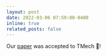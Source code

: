 ```yaml
---
layout: post
date: 2022-03-06 07:59:00-0400
inline: true
related_posts: false
---
```


Our [paper](https://ieeexplore.ieee.org/abstract/document/9981064) was accepted to TMech :clap:!
